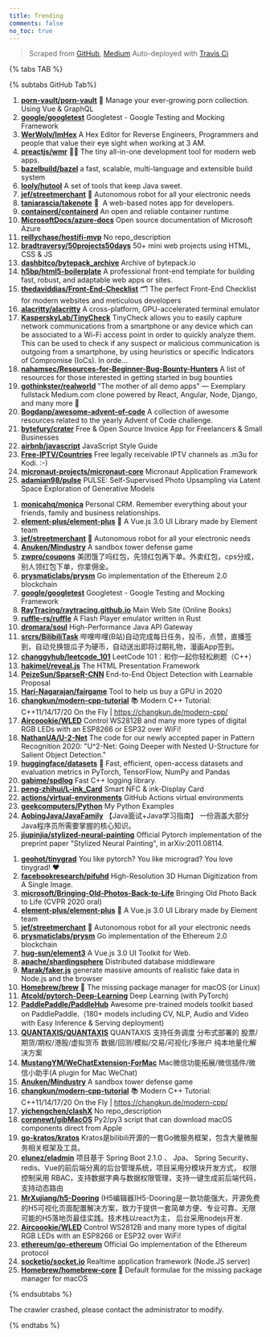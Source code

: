 ```yaml
---
title: Trending
comments: false
no_toc: true
---
```


> Scraped from [GitHub](https://github.com/trending), [Medium](https://medium.com/topic/popular)
Auto-deployed with [Travis Ci](https://travis-ci.org/)

{% tabs TAB %}
<!-- tab GitHub -->
{% subtabs GitHub Tab%}
<!-- tab Daily -->
1. [**porn-vault/porn-vault**](https://github.com/porn-vault/porn-vault)
💋 Manage your ever-growing porn collection. Using Vue & GraphQL
2. [**google/googletest**](https://github.com/google/googletest)
Googletest - Google Testing and Mocking Framework
3. [**WerWolv/ImHex**](https://github.com/WerWolv/ImHex)
A Hex Editor for Reverse Engineers, Programmers and people that value their eye sight when working at 3 AM.
4. [**preactjs/wmr**](https://github.com/preactjs/wmr)
👩‍🚀 The tiny all-in-one development tool for modern web apps.
5. [**bazelbuild/bazel**](https://github.com/bazelbuild/bazel)
a fast, scalable, multi-language and extensible build system
6. [**looly/hutool**](https://github.com/looly/hutool)
A set of tools that keep Java sweet.
7. [**jef/streetmerchant**](https://github.com/jef/streetmerchant)
🤖 Autonomous robot for all your electronic needs
8. [**taniarascia/takenote**](https://github.com/taniarascia/takenote)
📝 ‎ A web-based notes app for developers.
9. [**containerd/containerd**](https://github.com/containerd/containerd)
An open and reliable container runtime
10. [**MicrosoftDocs/azure-docs**](https://github.com/MicrosoftDocs/azure-docs)
Open source documentation of Microsoft Azure
11. [**reillychase/hostifi-mvp**](https://github.com/reillychase/hostifi-mvp)
No repo_description
12. [**bradtraversy/50projects50days**](https://github.com/bradtraversy/50projects50days)
50+ mini web projects using HTML, CSS & JS
13. [**dashbitco/bytepack_archive**](https://github.com/dashbitco/bytepack_archive)
Archive of bytepack.io
14. [**h5bp/html5-boilerplate**](https://github.com/h5bp/html5-boilerplate)
A professional front-end template for building fast, robust, and adaptable web apps or sites.
15. [**thedaviddias/Front-End-Checklist**](https://github.com/thedaviddias/Front-End-Checklist)
🗂 The perfect Front-End Checklist for modern websites and meticulous developers
16. [**alacritty/alacritty**](https://github.com/alacritty/alacritty)
A cross-platform, GPU-accelerated terminal emulator
17. [**KasperskyLab/TinyCheck**](https://github.com/KasperskyLab/TinyCheck)
TinyCheck allows you to easily capture network communications from a smartphone or any device which can be associated to a Wi-Fi access point in order to quickly analyze them. This can be used to check if any suspect or malicious communication is outgoing from a smartphone, by using heuristics or specific Indicators of Compromise (IoCs). In orde…
18. [**nahamsec/Resources-for-Beginner-Bug-Bounty-Hunters**](https://github.com/nahamsec/Resources-for-Beginner-Bug-Bounty-Hunters)
A list of resources for those interested in getting started in bug bounties
19. [**gothinkster/realworld**](https://github.com/gothinkster/realworld)
"The mother of all demo apps" — Exemplary fullstack Medium.com clone powered by React, Angular, Node, Django, and many more 🏅
20. [**Bogdanp/awesome-advent-of-code**](https://github.com/Bogdanp/awesome-advent-of-code)
A collection of awesome resources related to the yearly Advent of Code challenge.
21. [**bytefury/crater**](https://github.com/bytefury/crater)
Free & Open Source Invoice App for Freelancers & Small Businesses
22. [**airbnb/javascript**](https://github.com/airbnb/javascript)
JavaScript Style Guide
23. [**Free-IPTV/Countries**](https://github.com/Free-IPTV/Countries)
Free legally receivable IPTV channels as .m3u for Kodi. :-)
24. [**micronaut-projects/micronaut-core**](https://github.com/micronaut-projects/micronaut-core)
Micronaut Application Framework
25. [**adamian98/pulse**](https://github.com/adamian98/pulse)
PULSE: Self-Supervised Photo Upsampling via Latent Space Exploration of Generative Models
<!-- endtab -->
<!-- tab Weekly -->
1. [**monicahq/monica**](https://github.com/monicahq/monica)
Personal CRM. Remember everything about your friends, family and business relationships.
2. [**element-plus/element-plus**](https://github.com/element-plus/element-plus)
🎉 A Vue.js 3.0 UI Library made by Element team
3. [**jef/streetmerchant**](https://github.com/jef/streetmerchant)
🤖 Autonomous robot for all your electronic needs
4. [**Anuken/Mindustry**](https://github.com/Anuken/Mindustry)
A sandbox tower defense game
5. [**zwpro/coupons**](https://github.com/zwpro/coupons)
美团饿了吗红包，先领红包再下单。外卖红包，cps分成，别人领红包下单，你拿佣金。
6. [**prysmaticlabs/prysm**](https://github.com/prysmaticlabs/prysm)
Go implementation of the Ethereum 2.0 blockchain
7. [**google/googletest**](https://github.com/google/googletest)
Googletest - Google Testing and Mocking Framework
8. [**RayTracing/raytracing.github.io**](https://github.com/RayTracing/raytracing.github.io)
Main Web Site (Online Books)
9. [**ruffle-rs/ruffle**](https://github.com/ruffle-rs/ruffle)
A Flash Player emulator written in Rust
10. [**dromara/soul**](https://github.com/dromara/soul)
High-Performance Java API Gateway
11. [**srcrs/BilibiliTask**](https://github.com/srcrs/BilibiliTask)
哔哩哔哩(B站)自动完成每日任务，投币，点赞，直播签到，自动兑换银瓜子为硬币，自动送出即将过期礼物，漫画App签到。
12. [**changgyhub/leetcode_101**](https://github.com/changgyhub/leetcode_101)
LeetCode 101：和你一起你轻松刷题（C++）
13. [**hakimel/reveal.js**](https://github.com/hakimel/reveal.js)
The HTML Presentation Framework
14. [**PeizeSun/SparseR-CNN**](https://github.com/PeizeSun/SparseR-CNN)
End-to-End Object Detection with Learnable Proposal
15. [**Hari-Nagarajan/fairgame**](https://github.com/Hari-Nagarajan/fairgame)
Tool to help us buy a GPU in 2020
16. [**changkun/modern-cpp-tutorial**](https://github.com/changkun/modern-cpp-tutorial)
📚 Modern C++ Tutorial: C++11/14/17/20 On the Fly | https://changkun.de/modern-cpp/
17. [**Aircoookie/WLED**](https://github.com/Aircoookie/WLED)
Control WS2812B and many more types of digital RGB LEDs with an ESP8266 or ESP32 over WiFi!
18. [**NathanUA/U-2-Net**](https://github.com/NathanUA/U-2-Net)
The code for our newly accepted paper in Pattern Recognition 2020: "U^2-Net: Going Deeper with Nested U-Structure for Salient Object Detection."
19. [**huggingface/datasets**](https://github.com/huggingface/datasets)
🤗 Fast, efficient, open-access datasets and evaluation metrics in PyTorch, TensorFlow, NumPy and Pandas
20. [**gabime/spdlog**](https://github.com/gabime/spdlog)
Fast C++ logging library.
21. [**peng-zhihui/L-ink_Card**](https://github.com/peng-zhihui/L-ink_Card)
Smart NFC & ink-Display Card
22. [**actions/virtual-environments**](https://github.com/actions/virtual-environments)
GitHub Actions virtual environments
23. [**geekcomputers/Python**](https://github.com/geekcomputers/Python)
My Python Examples
24. [**AobingJava/JavaFamily**](https://github.com/AobingJava/JavaFamily)
【Java面试+Java学习指南】 一份涵盖大部分Java程序员所需要掌握的核心知识。
25. [**jiupinjia/stylized-neural-painting**](https://github.com/jiupinjia/stylized-neural-painting)
Official Pytorch implementation of the preprint paper "Stylized Neural Painting", in arXiv:2011.08114.
<!-- endtab -->
<!-- tab Monthly -->
1. [**geohot/tinygrad**](https://github.com/geohot/tinygrad)
You like pytorch? You like micrograd? You love tinygrad! ❤️
2. [**facebookresearch/pifuhd**](https://github.com/facebookresearch/pifuhd)
High-Resolution 3D Human Digitization from A Single Image.
3. [**microsoft/Bringing-Old-Photos-Back-to-Life**](https://github.com/microsoft/Bringing-Old-Photos-Back-to-Life)
Bringing Old Photo Back to Life (CVPR 2020 oral)
4. [**element-plus/element-plus**](https://github.com/element-plus/element-plus)
🎉 A Vue.js 3.0 UI Library made by Element team
5. [**jef/streetmerchant**](https://github.com/jef/streetmerchant)
🤖 Autonomous robot for all your electronic needs
6. [**prysmaticlabs/prysm**](https://github.com/prysmaticlabs/prysm)
Go implementation of the Ethereum 2.0 blockchain
7. [**hug-sun/element3**](https://github.com/hug-sun/element3)
A Vue.js 3.0 UI Toolkit for Web.
8. [**apache/shardingsphere**](https://github.com/apache/shardingsphere)
Distributed database middleware
9. [**Marak/faker.js**](https://github.com/Marak/faker.js)
generate massive amounts of realistic fake data in Node.js and the browser
10. [**Homebrew/brew**](https://github.com/Homebrew/brew)
🍺 The missing package manager for macOS (or Linux)
11. [**Atcold/pytorch-Deep-Learning**](https://github.com/Atcold/pytorch-Deep-Learning)
Deep Learning (with PyTorch)
12. [**PaddlePaddle/PaddleHub**](https://github.com/PaddlePaddle/PaddleHub)
Awesome pre-trained models toolkit based on PaddlePaddle.（180+ models including CV, NLP, Audio and Video with Easy Inference & Serving deployment)
13. [**QUANTAXIS/QUANTAXIS**](https://github.com/QUANTAXIS/QUANTAXIS)
QUANTAXIS 支持任务调度 分布式部署的 股票/期货/期权/港股/虚拟货币 数据/回测/模拟/交易/可视化/多账户 纯本地量化解决方案
14. [**MustangYM/WeChatExtension-ForMac**](https://github.com/MustangYM/WeChatExtension-ForMac)
Mac微信功能拓展/微信插件/微信小助手(A plugin for Mac WeChat)
15. [**Anuken/Mindustry**](https://github.com/Anuken/Mindustry)
A sandbox tower defense game
16. [**changkun/modern-cpp-tutorial**](https://github.com/changkun/modern-cpp-tutorial)
📚 Modern C++ Tutorial: C++11/14/17/20 On the Fly | https://changkun.de/modern-cpp/
17. [**yichengchen/clashX**](https://github.com/yichengchen/clashX)
No repo_description
18. [**corpnewt/gibMacOS**](https://github.com/corpnewt/gibMacOS)
Py2/py3 script that can download macOS components direct from Apple
19. [**go-kratos/kratos**](https://github.com/go-kratos/kratos)
Kratos是bilibili开源的一套Go微服务框架，包含大量微服务相关框架及工具。
20. [**elunez/eladmin**](https://github.com/elunez/eladmin)
项目基于 Spring Boot 2.1.0 、 Jpa、 Spring Security、redis、Vue的前后端分离的后台管理系统，项目采用分模块开发方式， 权限控制采用 RBAC，支持数据字典与数据权限管理，支持一键生成前后端代码，支持动态路由
21. [**MrXujiang/h5-Dooring**](https://github.com/MrXujiang/h5-Dooring)
(H5编辑器)H5-Dooring是一款功能强大，开源免费的H5可视化页面配置解决方案，致力于提供一套简单方便、专业可靠、无限可能的H5落地页最佳实践。技术栈以react为主， 后台采用nodejs开发.
22. [**Aircoookie/WLED**](https://github.com/Aircoookie/WLED)
Control WS2812B and many more types of digital RGB LEDs with an ESP8266 or ESP32 over WiFi!
23. [**ethereum/go-ethereum**](https://github.com/ethereum/go-ethereum)
Official Go implementation of the Ethereum protocol
24. [**socketio/socket.io**](https://github.com/socketio/socket.io)
Realtime application framework (Node.JS server)
25. [**Homebrew/homebrew-core**](https://github.com/Homebrew/homebrew-core)
🍻 Default formulae for the missing package manager for macOS
<!-- endtab -->
{% endsubtabs %}
<!-- endtab -->
<!-- tab Medium -->
The crawler crashed, please contact the administrator to modify.
<!-- endtab -->
{% endtabs %}
